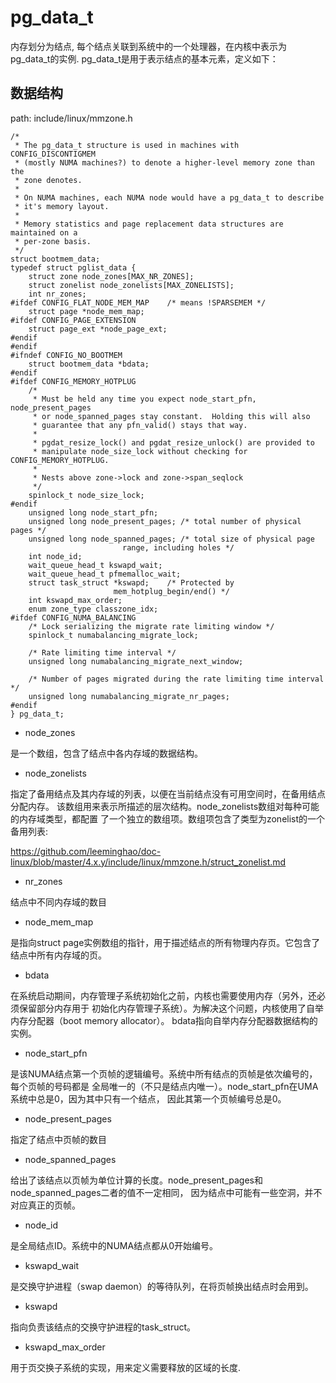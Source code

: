 pg_data_t
========================================

内存划分为结点, 每个结点关联到系统中的一个处理器，在内核中表示为pg_data_t的实例.
pg_data_t是用于表示结点的基本元素，定义如下：

数据结构
----------------------------------------

path: include/linux/mmzone.h
```
/*
 * The pg_data_t structure is used in machines with CONFIG_DISCONTIGMEM
 * (mostly NUMA machines?) to denote a higher-level memory zone than the
 * zone denotes.
 *
 * On NUMA machines, each NUMA node would have a pg_data_t to describe
 * it's memory layout.
 *
 * Memory statistics and page replacement data structures are maintained on a
 * per-zone basis.
 */
struct bootmem_data;
typedef struct pglist_data {
    struct zone node_zones[MAX_NR_ZONES];
    struct zonelist node_zonelists[MAX_ZONELISTS];
    int nr_zones;
#ifdef CONFIG_FLAT_NODE_MEM_MAP    /* means !SPARSEMEM */
    struct page *node_mem_map;
#ifdef CONFIG_PAGE_EXTENSION
    struct page_ext *node_page_ext;
#endif
#endif
#ifndef CONFIG_NO_BOOTMEM
    struct bootmem_data *bdata;
#endif
#ifdef CONFIG_MEMORY_HOTPLUG
    /*
     * Must be held any time you expect node_start_pfn, node_present_pages
     * or node_spanned_pages stay constant.  Holding this will also
     * guarantee that any pfn_valid() stays that way.
     *
     * pgdat_resize_lock() and pgdat_resize_unlock() are provided to
     * manipulate node_size_lock without checking for CONFIG_MEMORY_HOTPLUG.
     *
     * Nests above zone->lock and zone->span_seqlock
     */
    spinlock_t node_size_lock;
#endif
    unsigned long node_start_pfn;
    unsigned long node_present_pages; /* total number of physical pages */
    unsigned long node_spanned_pages; /* total size of physical page
                         range, including holes */
    int node_id;
    wait_queue_head_t kswapd_wait;
    wait_queue_head_t pfmemalloc_wait;
    struct task_struct *kswapd;    /* Protected by
                       mem_hotplug_begin/end() */
    int kswapd_max_order;
    enum zone_type classzone_idx;
#ifdef CONFIG_NUMA_BALANCING
    /* Lock serializing the migrate rate limiting window */
    spinlock_t numabalancing_migrate_lock;

    /* Rate limiting time interval */
    unsigned long numabalancing_migrate_next_window;

    /* Number of pages migrated during the rate limiting time interval */
    unsigned long numabalancing_migrate_nr_pages;
#endif
} pg_data_t;
```

* node_zones

是一个数组，包含了结点中各内存域的数据结构。

* node_zonelists

指定了备用结点及其内存域的列表，以便在当前结点没有可用空间时，在备用结点分配内存。
该数组用来表示所描述的层次结构。node_zonelists数组对每种可能的内存域类型，都配置
了一个独立的数组项。数组项包含了类型为zonelist的一个备用列表:

https://github.com/leeminghao/doc-linux/blob/master/4.x.y/include/linux/mmzone.h/struct_zonelist.md

* nr_zones

结点中不同内存域的数目

* node_mem_map

是指向struct page实例数组的指针，用于描述结点的所有物理内存页。它包含了结点中所有内存域的页。

* bdata

在系统启动期间，内存管理子系统初始化之前，内核也需要使用内存（另外，还必须保留部分内存用于
初始化内存管理子系统）。为解决这个问题，内核使用了自举内存分配器（boot memory allocator）。
bdata指向自举内存分配器数据结构的实例。

* node_start_pfn

是该NUMA结点第一个页帧的逻辑编号。系统中所有结点的页帧是依次编号的，每个页帧的号码都是
全局唯一的（不只是结点内唯一）。node_start_pfn在UMA系统中总是0，因为其中只有一个结点，
因此其第一个页帧编号总是0。

* node_present_pages

指定了结点中页帧的数目

* node_spanned_pages

给出了该结点以页帧为单位计算的长度。node_present_pages和node_spanned_pages二者的值不一定相同，
因为结点中可能有一些空洞，并不对应真正的页帧。

 * node_id

是全局结点ID。系统中的NUMA结点都从0开始编号。

* kswapd_wait

是交换守护进程（swap daemon）的等待队列，在将页帧换出结点时会用到。

* kswapd

指向负责该结点的交换守护进程的task_struct。

* kswapd_max_order

用于页交换子系统的实现，用来定义需要释放的区域的长度.
